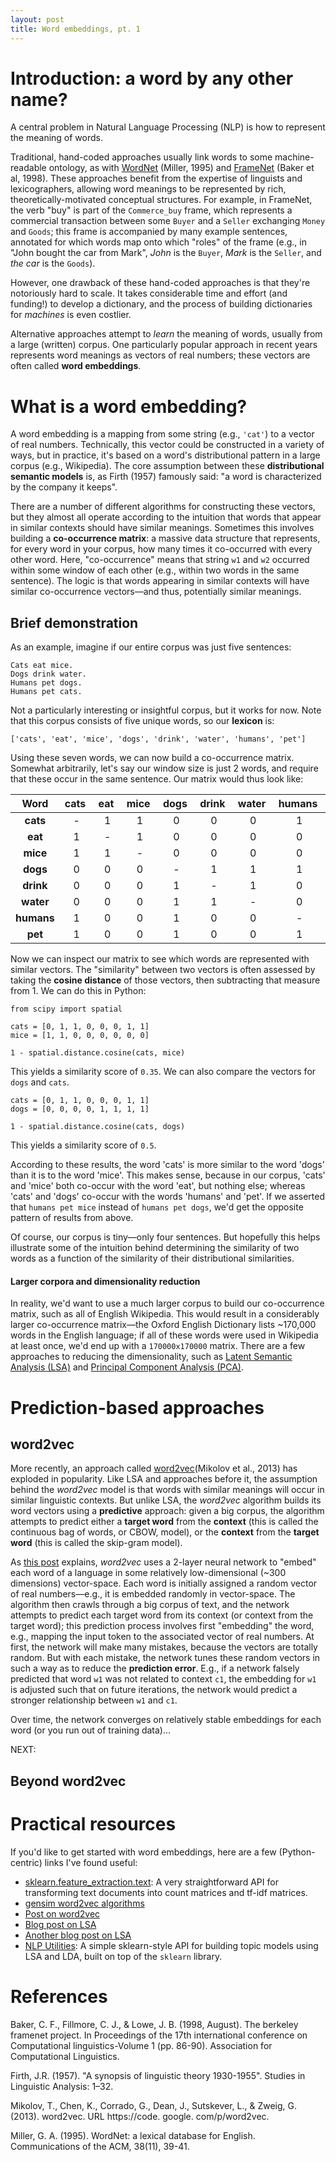 ```yaml
---
layout: post
title: Word embeddings, pt. 1
---
```

# Introduction: a word by any other name?

A central problem in Natural Language Processing (NLP) is how to represent the meaning of words. 

Traditional, hand-coded approaches usually link words to some machine-readable ontology, as with [WordNet](https://wordnet.princeton.edu) (Miller, 1995) and [FrameNet](https://framenet.icsi.berkeley.edu/fndrupal/) (Baker et al, 1998). These approaches benefit from the expertise of linguists and lexicographers, allowing word meanings to be represented by rich, theoretically-motivated conceptual structures. For example, in FrameNet, the verb "buy" is part of the `Commerce_buy` frame, which represents a commercial transaction between some `Buyer` and a `Seller` exchanging `Money` and `Goods`; this frame is accompanied by many example sentences, annotated for which words map onto which "roles" of the frame (e.g., in "John bought the car from Mark", *John* is the `Buyer`, *Mark* is the `Seller`, and *the car* is the `Goods`).

However, one drawback of these hand-coded approaches is that they're notoriously hard to scale. It takes considerable time and effort (and funding!) to develop a dictionary, and the process of building dictionaries for *machines* is even costlier.

Alternative approaches attempt to *learn* the meaning of words, usually from a large (written) corpus. One particularly popular approach in recent years represents word meanings as vectors of real numbers; these vectors are often called **word embeddings**. 


# What is a word embedding?

A word embedding is a mapping from some string (e.g., `'cat'`) to a vector of real numbers. Technically, this vector could be constructed in a variety of ways, but in practice, it's based on a word's distributional pattern in a large corpus (e.g., Wikipedia). The core assumption between these **distributional semantic models** is, as Firth (1957) famously said: "a word is characterized by the company it keeps".

There are a number of different algorithms for constructing these vectors, but they almost all operate according to the intuition that words that appear in similar contexts should have similar meanings. Sometimes this involves building a **co-occurrence matrix**: a massive data structure that represents, for every word in your corpus, how many times it co-occurred with every other word. Here, "co-occurrence" means that string `w1` and `w2` occurred within some window of each other (e.g., within two words in the same sentence). The logic is that words appearing in similar contexts will have similar co-occurrence vectors––and thus, potentially similar meanings.

## Brief demonstration 

As an example, imagine if our entire corpus was just five sentences:

```
Cats eat mice.
Dogs drink water.
Humans pet dogs.
Humans pet cats.
```

Not a particularly interesting or insightful corpus, but it works for now. Note that this corpus consists of five unique words, so our **lexicon** is:

```
['cats', 'eat', 'mice', 'dogs', 'drink', 'water', 'humans', 'pet']
```

Using these seven words, we can now build a co-occurrence matrix. Somewhat arbitrarily, let's say our window size is just 2 words, and require that these occur in the same sentence. Our matrix would thus look like:

| Word |  cats&nbsp; |  eat&nbsp;  | mice&nbsp;|  dogs&nbsp; | drink&nbsp; | water&nbsp; | humans&nbsp; | pet&nbsp; |
|:----------:| :----------: |:----------:|:----------:|:----------:|:----------:|:----------:|:----------:|:----------:|
| **cats** | - | 1 | 1 | 0 | 0 | 0 | 1 | 1 |
| **eat** | 1 | - | 1 | 0 | 0 | 0 | 0 | 0 |
| **mice** | 1 | 1 | - | 0 | 0 | 0 | 0 | 0 |
| **dogs** | 0 | 0 | 0 | - | 1 | 1 | 1 | 1 |
| **drink** | 0 | 0 | 0 | 1 | - | 1 | 0 | 0 |
| **water** | 0 | 0 | 0 | 1 | 1 | - | 0 | 0 |
| **humans** | 1 | 0 | 0 | 1 | 0 | 0 | - | 1 |
| **pet** | 1 | 0 | 0 | 1 | 0 | 0 | 1 | - |




Now we can inspect our matrix to see which words are represented with similar vectors. The "similarity" between two vectors is often assessed by taking the **cosine distance** of those vectors, then subtracting that measure from 1. We can do this in Python:

```
from scipy import spatial

cats = [0, 1, 1, 0, 0, 0, 1, 1]
mice = [1, 1, 0, 0, 0, 0, 0, 0]

1 - spatial.distance.cosine(cats, mice)
```  

This yields a similarity score of `0.35`. We can also compare the vectors for `dogs` and `cats`.

```
cats = [0, 1, 1, 0, 0, 0, 1, 1]
dogs = [0, 0, 0, 0, 1, 1, 1, 1]

1 - spatial.distance.cosine(cats, dogs)
```  

This yields a similarity score of `0.5`. 

According to these results, the word 'cats' is more similar to the word 'dogs' than it is to the word 'mice'. This makes sense, because in our corpus, 'cats' and 'mice' both co-occur with the word 'eat', but nothing else; whereas 'cats' and 'dogs' co-occur with the words 'humans' and 'pet'. If we asserted that `humans pet mice` instead of `humans pet dogs`, we'd get the opposite pattern of results from above. 

Of course, our corpus is tiny––only four sentences. But hopefully this helps illustrate some of the intuition behind determining the similarity of two words as a function of the similarity of their distributional similarities.

#### Larger corpora and dimensionality reduction

In reality, we'd want to use a much larger corpus to build our co-occurrence matrix, such as all of English Wikipedia. This would result in a considerably larger co-occurrence matrix––the Oxford English Dictionary lists ~170,000 words in the English language; if all of these words were used in Wikipedia at least once, we'd end up with a `170000x170000` matrix. There are a few approaches to reducing the dimensionality, such as [Latent Semantic Analysis (LSA)](https://en.wikipedia.org/wiki/Latent_semantic_analysis) and [Principal Component Analysis (PCA)](https://en.wikipedia.org/wiki/Principal_component_analysis).

# Prediction-based approaches

## word2vec 

More recently, an approach called [word2vec](https://en.wikipedia.org/wiki/Word2vec)(Mikolov et al., 2013) has exploded in popularity. Like LSA and approaches before it, the assumption behind the *word2vec* model is that words with similar meanings will occur in similar linguistic contexts. But unlike LSA, the *word2vec* algorithm builds its word vectors using a **predictive** approach: given a big corpus, the algorithm attempts to predict either a **target word** from the **context** (this is called the continuous bag of words, or CBOW, model), or the **context** from the **target word** (this is called the skip-gram model).

As [this post](https://www.tensorflow.org/tutorials/representation/word2vec) explains, *word2vec* uses a 2-layer neural network to "embed" each word of a language in some relatively low-dimensional (~300 dimensions) vector-space. Each word is initially assigned a random vector of real numbers––e.g., it is embedded randomly in vector-space. The algorithm then crawls through a big corpus of text, and the network attempts to predict each target word from its context (or context from the target word); this prediction process involves first "embedding" the word, e.g., mapping the input token to the associated vector of real numbers. At first, the network will make many mistakes, because the vectors are totally random. But with each mistake, the network tunes these random vectors in such a way as to reduce the **prediction error**. E.g., if a network falsely predicted that word `w1` was not related to context `c1`, the embedding for `w1` is adjusted such that on future iterations, the network would predict a stronger relationship between `w1` and `c1`. 

Over time, the network converges on relatively stable embeddings for each word (or you run out of training data)...

NEXT:

## Beyond word2vec




# Practical resources

If you'd like to get started with word embeddings, here are a few (Python-centric) links I've found useful:  
- [sklearn.feature_extraction.text](https://scikit-learn.org/stable/modules/classes.html#module-sklearn.feature_extraction.text): A very straightforward API for transforming text documents into count matrices and tf-idf matrices.  
- [gensim word2vec algorithms](https://radimrehurek.com/gensim/models/word2vec.html)  
- [Post on word2vec](https://www.tensorflow.org/tutorials/representation/word2vec)  
- [Blog post on LSA](https://technowiki.wordpress.com/2011/08/27/latent-semantic-analysis-lsa-tutorial/)  
- [Another blog post on LSA](http://mccormickml.com/2016/03/25/lsa-for-text-classification-tutorial/)  
- [NLP Utilities](https://github.com/seantrott/nlp_utilities#topic-modeling): A simple sklearn-style API for building topic models using LSA and LDA, built on top of the `sklearn` library. 


# References

Baker, C. F., Fillmore, C. J., & Lowe, J. B. (1998, August). The berkeley framenet project. In Proceedings of the 17th international conference on Computational linguistics-Volume 1 (pp. 86-90). Association for Computational Linguistics.

Firth, J.R. (1957). "A synopsis of linguistic theory 1930-1955". Studies in Linguistic Analysis: 1–32.

Mikolov, T., Chen, K., Corrado, G., Dean, J., Sutskever, L., & Zweig, G. (2013). word2vec. URL https://code. google. com/p/word2vec.

Miller, G. A. (1995). WordNet: a lexical database for English. Communications of the ACM, 38(11), 39-41.



